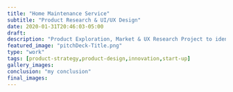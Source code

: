 ```yaml
---
title: "Home Maintenance Service"
subtitle: "Product Research & UI/UX Design"
date: 2020-01-31T20:46:03-05:00
draft: 
description: "Product Exploration, Market & UX Research Project to identify new product opportunities to help homeowners avoid problems with home service contractors. <br>This project was 3 week experiment by a cross-functional Innovation Team."
featured_image: "pitchDeck-Title.png"
type: "work"
tags: [product-strategy,product-design,innovation,start-up]
gallery_images: 
conclusion: "my conclusion"
final_images: 
---
```


